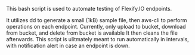This bash script is used to automate testing of Flexify.IO endpoints. 

It utilizes dd to generate a small (1kB) sample file, then aws-cli to perform operations on each endpoint.
Currently, only upload to bucket, download from bucket, and delete from bucket is available
It then cleans the file afterwards.
This script is ulitmately meant to run automatically in intervals, with notification alert in case an endpoint is down.
